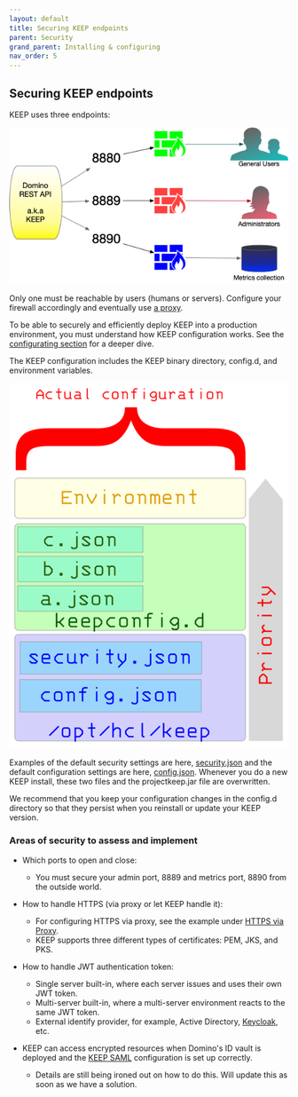 ```yaml
---
layout: default
title: Securing KEEP endpoints
parent: Security
grand_parent: Installing & configuring
nav_order: 5
---
```


## Securing KEEP endpoints

KEEP uses three endpoints:

![Keep Endpoints](../../../assets/images/PortUse.png)

Only one must be reachable by users (humans or servers). Configure your firewall accordingly and eventually use [a proxy](../httpsproxy).

To be able to securely and efficiently deploy KEEP into a production environment, you must understand how KEEP configuration works. See the [configurating section](../../../index) for a deeper dive.

The KEEP configuration includes the KEEP binary directory, config.d, and environment variables.

![The call hierarchy](../../../assets/images/ActualConfiguration.png)

Examples of the default security settings are here, [security.json](../securityjson) and the default configuration settings are here, [config.json](../configjson). Whenever you do a new KEEP install, these two files and the projectkeep.jar file are overwritten.

We recommend that you keep your configuration changes in the config.d directory so that they persist when you reinstall or update your KEEP version.

### Areas of security to assess and implement

- Which ports to open and close:

   - You must secure your admin port, 8889 and metrics port, 8890 from the outside world.

-  How to handle HTTPS (via proxy or let KEEP handle it):

   - For configuring HTTPS via proxy, see the example under [HTTPS via Proxy](../httpsproxy).
   - KEEP supports three different types of certificates: PEM, JKS, and PKS.

- How to handle JWT authentication token:

   - Single server built-in, where each server issues and uses their own JWT token.
   - Multi-server built-in, where a multi-server environment reacts to the same JWT token.
   - External identify provider, for example, Active Directory, [Keycloak](https://www.keycloak.org/), etc.

- KEEP can access encrypted resources when Domino's ID vault is deployed and the [KEEP SAML](../keepsaml) configuration is set up correctly.
   - Details are still being ironed out on how to do this. Will update this as soon as we have a solution.
